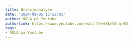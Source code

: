 ```yaml
---
title: Bransjeanalyse
date: "2024-09-05 13:52:01"
author: NDLA på Youtube
authorlink: https://www.youtube.com/watch?v=6KkeGX-qrBU
tags:
- NDLA-pa-Youtube
---
```


